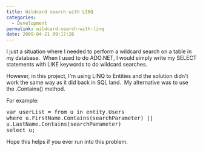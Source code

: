 ```yaml
---
title: Wildcard search with LINQ
categories:
  - Development
permalink: wildcard-search-with-linq
date: 2009-04-21 09:17:26
---
```


I just a situation where I needed to perform a wildcard search on a table in my database.  When I used to do ADO.NET, I would simply write my SELECT statements with LIKE keywords to do wildcard searches.

However, in this project, I'm using LINQ to Entities and the solution didn't work the same way as it did back in SQL land.  My alternative was to use the .Contains() method.

For example:
<pre lang="csharp">var userList = from u in entity.Users
where u.FirstName.Contains(searchParameter) ||
u.LastName.Contains(searchParameter)
select u;</pre>

Hope this helps if you ever run into this problem.